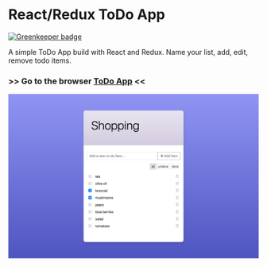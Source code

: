 # React/Redux ToDo App

[![Greenkeeper badge](https://badges.greenkeeper.io/vincentreynaud/react-redux-todo-app.svg)](https://greenkeeper.io/)

A simple ToDo App build with React and Redux.
Name your list, add, edit, remove todo items.

### >> Go to the browser [ToDo App](https://todo-app.vincentreynaud.now.sh) <<

![ToDo App Screenshot](./todo-list.png)

